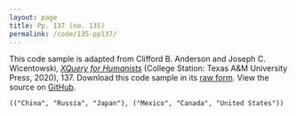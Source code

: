 ```yaml
---
layout: page
title: Pp. 137 (no. 135)
permalink: /code/135-pp137/
---
```


This code sample is adapted from Clifford B. Anderson and Joseph C. Wicentowski, 
[_XQuery for Humanists_](/) (College Station: Texas A&M University Press, 2020), 137. 
Download this code sample in its [raw form](/code/135-pp137/135-pp137.xq).
View the source on [GitHub](https://github.com/coding4humanists/xquery4humanists/blob/release/code/135-pp137/135-pp137.xq).

```xquery
(("China", "Russia", "Japan"), ("Mexico", "Canada", "United States"))
```  
